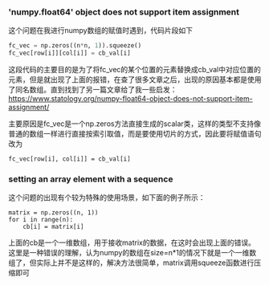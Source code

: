 ### 'numpy.float64' object does not support item assignment
这个问题在我进行numpy数组的赋值时遇到，代码片段如下
```python
fc_vec = np.zeros((n*n, 1)).squeeze()
fc_vec[row[i]][col[i]] = cb_val[i]
```
这段代码的主要目的是为了将fc_vec的某个位置的元素替换成cb_val中对应位置的元素，但是就出现了上面的报错，在查了很多文章之后，出现的原因基本都是使用了同名数组。直到找到了另一篇文章给了我一些启发：https://www.statology.org/numpy-float64-object-does-not-support-item-assignment/

主要原因是fc_vec是一个np.zeros方法直接生成的scalar类，这样的类型不支持像普通的数组一样进行直接按索引取值，而是要使用切片的方式，因此要将赋值语句改为
```
fc_vec[row[i], col[i]] = cb_val[i]
```

### setting an array element with a sequence
这个问题的出现有个较为特殊的使用场景，如下面的例子所示：
```
matrix = np.zeros((n, 1))
for i in range(n):
    cb[i] = matrix[i]
```
上面的cb是一个一维数组，用于接收matrix的数据，在这时会出现上面的错误。这里是一种错误的理解，认为numpy的数组在size=n*1的情况下就是一个一维数组了，但实际上并不是这样的，解决方法很简单，matrix调用squeeze函数进行压缩即可
